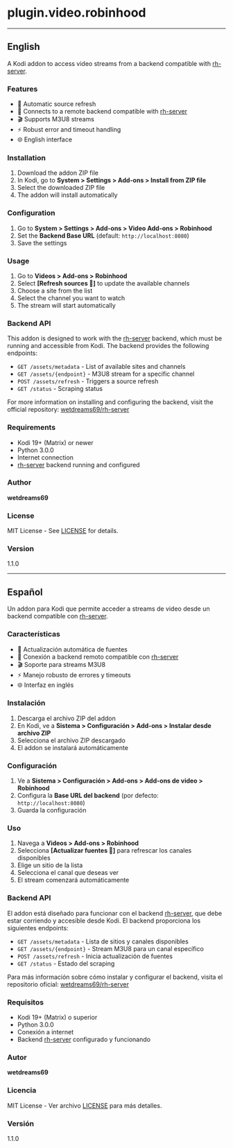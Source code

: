 # plugin.video.robinhood

---

## English

A Kodi addon to access video streams from a backend compatible with [rh-server](https://github.com/wetdreams69/rh-server).

### Features

- 🔄 Automatic source refresh
- 📡 Connects to a remote backend compatible with [rh-server](https://github.com/wetdreams69/rh-server)
- 🎬 Supports M3U8 streams
- ⚡ Robust error and timeout handling
- 🌐 English interface

### Installation

1. Download the addon ZIP file
2. In Kodi, go to **System > Settings > Add-ons > Install from ZIP file**
3. Select the downloaded ZIP file
4. The addon will install automatically

### Configuration

1. Go to **System > Settings > Add-ons > Video Add-ons > Robinhood**
2. Set the **Backend Base URL** (default: `http://localhost:8080`)
3. Save the settings

### Usage

1. Go to **Videos > Add-ons > Robinhood**
2. Select **[Refresh sources 📡]** to update the available channels
3. Choose a site from the list
4. Select the channel you want to watch
5. The stream will start automatically

### Backend API

This addon is designed to work with the [rh-server](https://github.com/wetdreams69/rh-server) backend, which must be running and accessible from Kodi. The backend provides the following endpoints:

- `GET /assets/metadata` - List of available sites and channels
- `GET /assets/{endpoint}` - M3U8 stream for a specific channel
- `POST /assets/refresh` - Triggers a source refresh
- `GET /status` - Scraping status

For more information on installing and configuring the backend, visit the official repository: [wetdreams69/rh-server](https://github.com/wetdreams69/rh-server)

### Requirements

- Kodi 19+ (Matrix) or newer
- Python 3.0.0
- Internet connection
- [rh-server](https://github.com/wetdreams69/rh-server) backend running and configured

### Author

**wetdreams69**

### License

MIT License - See [LICENSE](LICENSE) for details.

### Version

1.1.0

---

## Español

Un addon para Kodi que permite acceder a streams de video desde un backend compatible con [rh-server](https://github.com/wetdreams69/rh-server).

### Características

- 🔄 Actualización automática de fuentes
- 📡 Conexión a backend remoto compatible con [rh-server](https://github.com/wetdreams69/rh-server)
- 🎬 Soporte para streams M3U8
- ⚡ Manejo robusto de errores y timeouts
- 🌐 Interfaz en inglés

### Instalación

1. Descarga el archivo ZIP del addon
2. En Kodi, ve a **Sistema > Configuración > Add-ons > Instalar desde archivo ZIP**
3. Selecciona el archivo ZIP descargado
4. El addon se instalará automáticamente

### Configuración

1. Ve a **Sistema > Configuración > Add-ons > Add-ons de video > Robinhood**
2. Configura la **Base URL del backend** (por defecto: `http://localhost:8080`)
3. Guarda la configuración

### Uso

1. Navega a **Videos > Add-ons > Robinhood**
2. Selecciona **[Actualizar fuentes 📡]** para refrescar los canales disponibles
3. Elige un sitio de la lista
4. Selecciona el canal que deseas ver
5. El stream comenzará automáticamente

### Backend API

El addon está diseñado para funcionar con el backend [rh-server](https://github.com/wetdreams69/rh-server), que debe estar corriendo y accesible desde Kodi. El backend proporciona los siguientes endpoints:

- `GET /assets/metadata` - Lista de sitios y canales disponibles
- `GET /assets/{endpoint}` - Stream M3U8 para un canal específico
- `POST /assets/refresh` - Inicia actualización de fuentes
- `GET /status` - Estado del scraping

Para más información sobre cómo instalar y configurar el backend, visita el repositorio oficial: [wetdreams69/rh-server](https://github.com/wetdreams69/rh-server)

### Requisitos

- Kodi 19+ (Matrix) o superior
- Python 3.0.0
- Conexión a internet
- Backend [rh-server](https://github.com/wetdreams69/rh-server) configurado y funcionando

### Autor

**wetdreams69**

### Licencia

MIT License - Ver archivo [LICENSE](LICENSE) para más detalles.

### Versión

1.1.0